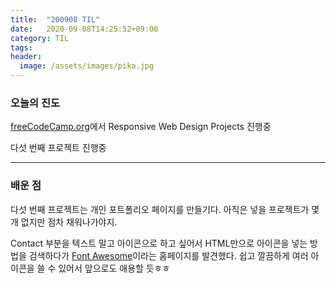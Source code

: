 ```yaml
---
title:  "200908 TIL"
date:   2020-09-08T14:25:52+09:00
category: TIL
tags: 
header:
  image: /assets/images/pika.jpg
---
```


<h3>오늘의 진도</h3>

[freeCodeCamp.org](https://www.freecodecamp.org/)에서 Responsive Web Design Projects 진행중

다섯 번째 프로젝트 진행중

<hr>

<h3>배운 점</h3>

다섯 번째 프로젝트는 개인 포트폴리오 페이지를 만들기다. 아직은 넣을 프로젝트가 몇 개 없지만 점차 채워나가야지.

Contact 부분을 텍스트 말고 아이콘으로 하고 싶어서 HTML만으로 아이콘을 넣는 방법을 검색하다가 [Font Awesome](https://fontawesome.com/)이라는 홈페이지를 발견했다.
쉽고 깔끔하게 여러 아이콘을 쓸 수 있어서 앞으로도 애용할 듯ㅎㅎ